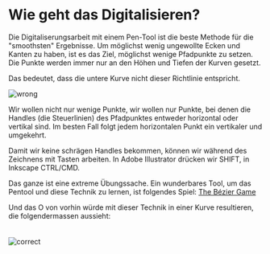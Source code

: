 # Wie geht das Digitalisieren?
Die Digitaliserungsarbeit mit einem Pen-Tool ist die beste Methode für die "smoothsten" Ergebnisse.
Um möglichst wenig ungewollte Ecken und Kanten zu haben, ist es das Ziel, möglichst wenige Pfadpunkte zu setzen. Die Punkte werden immer nur an den Höhen und Tiefen der Kurven gesetzt.

Das bedeutet, dass die untere Kurve nicht dieser Richtlinie entspricht.

![wrong](/font-project/img/digital/wrong.png)

Wir wollen nicht nur wenige Punkte, wir wollen nur Punkte, bei denen die Handles (die Steuerlinien) des Pfadpunktes entweder horizontal oder vertikal sind. Im besten Fall folgt jedem horizontalen Punkt ein vertikaler und umgekehrt.

Damit wir keine schrägen Handles bekommen, können wir während des Zeichnens mit Tasten arbeiten. In Adobe Illustrator drücken wir SHIFT, in Inkscape CTRL/CMD.

Das ganze ist eine extreme Übungssache. Ein wunderbares Tool, um das Pentool und diese Technik zu lernen, ist folgendes Spiel: [The Bézier Game](http://bezier.method.ac/)

Und das O von vorhin würde mit dieser Technik in einer Kurve resultieren, die folgendermassen aussieht:
<br><br><br>
![correct](/font-project/img/digital/correct.png)
